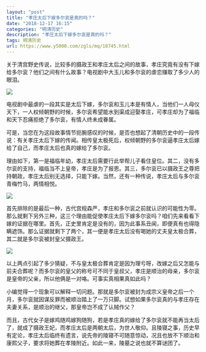 ```yaml
---
layout: "post"
title: "孝庄太后下嫁多尔衮是真的吗？"
date: "2018-12-17 16:15"
categories: "明清历史"
description: "孝庄太后下嫁多尔衮是真的吗？"
tags: 明清历史
url: https://www.y5000.com/zgls/mq/18745.html
---
```






关于清宫野史传说，比较多的摄政王和孝庄太后之间的故事，孝庄究竟有没有下嫁给多尔衮？他们之间有什么故事？电视剧中大玉儿和多尔衮的虐恋赚取了多少人的眼泪。

![](https://img.y5000.com/uploads/allimg/170406/8-1F406133125W7.jpg)

电视剧中最虐的一段其实是太后下嫁，多尔衮和玉儿本是有情人，当他们一人母仪天下，一人权倾朝野的时候，多尔衮希望能水到渠成迎娶孝庄，可孝庄却为了福临和天下忍痛拒绝了多尔衮，有情人终未成眷属。

可是，当您在为这段故事情节扼腕感叹的时候，是否也想起了清朝历史中的一段传说：有关孝庄太后下嫁的传闻。相传皇太极死后，权倾朝野的多尔衮逼孝庄太后嫁给了自己，而孝庄太后也真的嫁给了多尔衮。

理由如下，第一是福临年幼，孝庄太后需要行此举帮儿子看住皇位。其二，没有多尔衮的支持，福临当不上皇帝，孝庄是为了报恩。其三，多尔衮已以摄政王之尊把持朝政，孝庄太后别无选择，只能下嫁。当然，还有一种传说，孝庄太后与多尔衮青梅竹马，两情相悦。

![](https://img.y5000.com/uploads/allimg/170406/8-1F40613311TT.jpg)

首先排除的是最后一种，古代宫规森严，孝庄和多尔衮之前就认识的可能性为零。那么就剩下另外三种，这三个理由能促使孝庄太后下嫁多尔衮吗？咱们先来看看下嫁的证据在哪里。首先，正史里肯定是没有的，因为此事系丑闻，即便真有也得隐瞒遮饰。那么证据就剩下了两个，其一便是孝庄太后没有喝她的丈夫皇太极合葬，其二就是多尔衮被封皇父摄政王。

![](https://img.y5000.com/uploads/allimg/170406/133H41S9-0.jpg)

以上两点引起了多少猜疑，不与皇太极合葬肯定是因为理亏呀，改嫁之后又怎能与前夫合葬呢？而多尔衮的皇父的称号可不同于皇叔父，孝庄是顺治的母亲，多尔衮是皇帝的父亲，所以他俩是一对咯。可事实真相果真如此吗？

小编觉得一个现象可以解释一切问题。那就是多尔衮被封为成宗义皇帝之后一个月，多尔衮就因谋反罪而被顺治踏上了一万只脚。试想如果多尔衮真的与孝庄存在夫妻关系，是顺治的继父，那皇帝岂不成了认贼作父？

而且，古代女子是嫁鸡随鸡嫁狗随狗，若是孝庄真的嫁给了多尔衮就不能再当太后了，就成了摄政王妃，而孝庄太后是两朝太后，为世人敬仰。且陵寝之事，历史早有定论，孝庄太后临终有遗言，说先帝的陵寝不可随意惊动，况且也放不下顺治和康熙父子，要求将她葬在孝陵附近。如此一来，陵墓之说也就不算谜团了。
